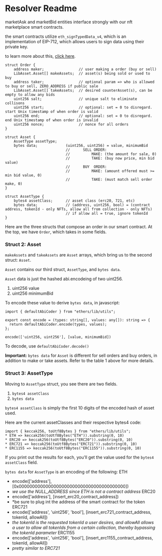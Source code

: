 # Resolver Readme

marketAsk and marketBid entities interface strongly with our nft marketplace smart contracts.

the smart contracts utilize `eth_signTypedData_v4`, which is an implementation of EIP-712, which allows users to sign data using their private key.

to learn more about this, [click here](https://docs.metamask.io/guide/signing-data.html).

```
struct Order {
    address maker;                // user making a order (buy or sell)
    LibAsset.Asset[] makeAssets;  // asset(s) being sold or used to buy
    address taker;                // optional param => who is allowed to buy or sell, ZERO_ADDRESS if public sale
    LibAsset.Asset[] takeAssets;  // desired counterAsset(s), can be empty to allow any bids
    uint256 salt;                 // unique salt to eliminate collisons
    uint256 start;                // optional: set = 0 to disregard. start Unix timestamp of when order is valid
    uint256 end;                  // optional: set = 0 to disregard. end Unix timestamp of when order is invalid
    uint256 nonce;                // nonce for all orders
}
```

```
struct Asset {
    AssetType assetType;
    bytes data;             (uint256, uint256) = value, minimumBid
                            //      SELL ORDER:
                            //          MAKE: (the amount for sale, 0)
                            //          TAKE: (buy now price, min bid value)
                            //      BUY  ORDER:
                            //          MAKE: (amount offered must >= min bid value, 0)
                            //          TAKE: (must match sell order make, 0)
}
```

```
struct AssetType {
    bytes4 assetClass;      // asset class (erc20, 721, etc)
    bytes data;             // (address, uint256, bool) = (contract address, tokenId - only NFTs, allow all from collection - only NFTs)
                            // if allow all = true, ignore tokenId
}
```

Here are the three structs that compose an order in our smart contract. At the top, we have `Order`, which takes in some fields.

### Struct 2: Asset

`makeAssets` and `takeAssets` are `Asset` arrays, which bring us to the second struct: `Asset`.

`Asset` contains our third struct, `AssetType`, and `bytes data`.

`Asset` data is just the hashed abi.encodeing of two uint256. 
1. uint256 value
2. uint256 minimumBid

To encode these value to derive `bytes data`, in javascript: 
```
import { defaultAbiCoder } from "ethers/lib/utils";

export const encode = (types: string[], values: any[]): string => {
  return defaultAbiCoder.encode(types, values);
};

encode(['uint256, uint256'], [value, minimumBid])
```

To decode, use `defaultAbiCoder.decode()`

**Important:** `bytes data` for `Asset` is different for sell orders and buy orders, in addition to make or take assets. Refer to the table 1 above for more details.

### Struct 3: AssetType

Moving to `AssetType` struct, you see there are two fields.
1. `bytes4 assetClass`
2. `bytes data`

`bytes4 assetClass` is simply the first 10 digits of the encoded hash of asset used.

Here are the current assetClasses and their respective bytes4 code:
```
import { keccak256, toUtf8Bytes } from "ethers/lib/utils";
* ETH => keccak256(toUtf8Bytes("ETH")).substring(0, 10)
* ERC20 => keccak256(toUtf8Bytes("ERC20")).substring(0, 10)
* ERC721 => keccak256(toUtf8Bytes("ERC721")).substring(0, 10)
* ERC1155 => keccak256(toUtf8Bytes("ERC1155")).substring(0, 10)
```

If you print out the results for each, you'll get the value used for the `bytes4 assetClass` field.

`bytes data` for `AssetType` is an encoding of the following:
ETH
* encode(['address'], [0x0000000000000000000000000000000000000000])
* *we use the NULL_ADDRESS since ETH is not a contract address*
ERC20
* encode(['address'], [insert_erc20_contract_address])
* *be sure to plug int the address of the smart contract for the token
ERC721
* encode(['address', 'uint256', 'bool'], [insert_erc721_contract_address, tokenId, allowAll])
* *the tokenId is the requested tokenId a user desires, and allowAll allows a user to allow all tokenIds from a certain collection, thereby bypassing the tokenId parameter*
ERC1155
* encode(['address', 'uint256', 'bool'], [insert_erc1155_contract_address, tokenId, allowAll])
* *pretty similar to ERC721*
